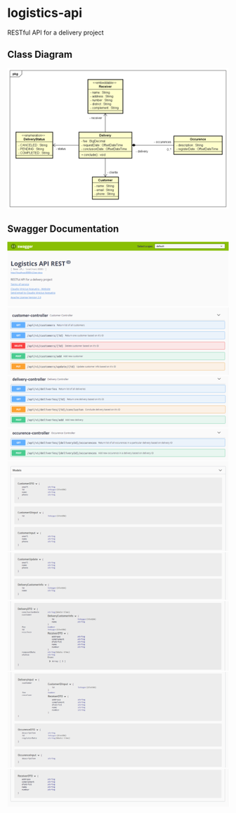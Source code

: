 # logistics-api
RESTful API for a delivery project

## Class Diagram

<img src="https://github.com/ClaudioNoggueira/logistics-api/blob/main/diagrams/Class Diagram.png" alt="Class-diagram"/>

## Swagger Documentation

<img src="https://github.com/ClaudioNoggueira/logistics-api/blob/main/screenshots/swagger/Screenshot 1.png" alt="Swagger screenshot 1"/>
<img src="https://github.com/ClaudioNoggueira/logistics-api/blob/main/screenshots/swagger/Screenshot 2.png" alt="Swagger screenshot 2"/>
<img src="https://github.com/ClaudioNoggueira/logistics-api/blob/main/screenshots/swagger/Screenshot 3.png" alt="Swagger screenshot 3"/>
<img src="https://github.com/ClaudioNoggueira/logistics-api/blob/main/screenshots/swagger/Screenshot 4.png" alt="Swagger screenshot 4"/>
<img src="https://github.com/ClaudioNoggueira/logistics-api/blob/main/screenshots/swagger/Screenshot 5.png" alt="Swagger screenshot 5"/>
<img src="https://github.com/ClaudioNoggueira/logistics-api/blob/main/screenshots/swagger/Screenshot 6.png" alt="Swagger screenshot 6"/>
<img src="https://github.com/ClaudioNoggueira/logistics-api/blob/main/screenshots/swagger/Screenshot 7.png" alt="Swagger screenshot 7"/>
<img src="https://github.com/ClaudioNoggueira/logistics-api/blob/main/screenshots/swagger/Screenshot 8.png" alt="Swagger screenshot 8"/>
<img src="https://github.com/ClaudioNoggueira/logistics-api/blob/main/screenshots/swagger/Screenshot 9.png" alt="Swagger screenshot 9"/>
